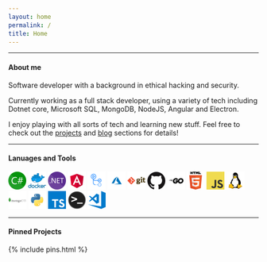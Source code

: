 ```yaml
---
layout: home
permalink: /
title: Home
---
```


---

#### About me

Software developer with a background in ethical hacking and security.

Currently working as a full stack developer, using a variety of tech including Dotnet core, Microsoft SQL, MongoDB, NodeJS, Angular and Electron.

I enjoy playing with all sorts of tech and learning new stuff. Feel free to check out the [projects](/projects) and [blog](/blog) sections for details!

---

#### Lanuages and Tools

<img class="mx-1 my-1" alt="csharp" width="36px" src="https://raw.githubusercontent.com/github/explore/master/topics/csharp/csharp.png">
<img class="mx-1 my-1" alt="docker" width="36px" src="https://raw.githubusercontent.com/github/explore/master/topics/docker/docker.png">
<img class="mx-1 my-1" alt="dotnet" width="36px" src="https://raw.githubusercontent.com/github/explore/master/topics/dotnet/dotnet.png">
<img class="mx-1 my-1" alt="angular" width="36px" src="https://raw.githubusercontent.com/github/explore/master/topics/angular/angular.png">
<img class="mx-1 my-1" alt="github actions" width="36px" src="https://raw.githubusercontent.com/github/explore/master/topics/actions/actions.png">
<img class="mx-1 my-1" alt="azure" width="36px" src="https://raw.githubusercontent.com/github/explore/master/topics/azure/azure.png">
<img class="mx-1 my-1" alt="git" width="36px" src="https://raw.githubusercontent.com/github/explore/master/topics/git/git.png">
<img class="mx-1 my-1" alt="github" width="36px" src="https://raw.githubusercontent.com/github/explore/master/topics/github/github.png">
<img class="mx-1 my-1" alt="go" width="36px" src="https://raw.githubusercontent.com/github/explore/master/topics/go/go.png">
<img class="mx-1 my-1" alt="html" width="36px" src="https://raw.githubusercontent.com/github/explore/master/topics/html/html.png">
<img class="mx-1 my-1" alt="javascript" width="36px" src="https://raw.githubusercontent.com/github/explore/master/topics/javascript/javascript.png">
<img class="mx-1 my-1" alt="linux" width="36px" src="https://raw.githubusercontent.com/github/explore/master/topics/linux/linux.png">
<img class="mx-1 my-1" alt="mongo" width="36px" src="https://raw.githubusercontent.com/github/explore/master/topics/mongodb/mongodb.png">
<img class="mx-1 my-1" alt="python" width="36px" src="https://raw.githubusercontent.com/github/explore/master/topics/python/python.png">
<img class="mx-1 my-1" alt="typescript" width="36px" src="https://raw.githubusercontent.com/github/explore/master/topics/typescript/typescript.png">
<img class="mx-1 my-1" alt="terminal" width="36px" src="https://raw.githubusercontent.com/github/explore/master/topics/terminal/terminal.png">
<img class="mx-1 my-1" alt="vscode" width="36px" src="https://raw.githubusercontent.com/github/explore/master/topics/visual-studio-code/visual-studio-code.png">

---

#### Pinned Projects

{% include pins.html %}